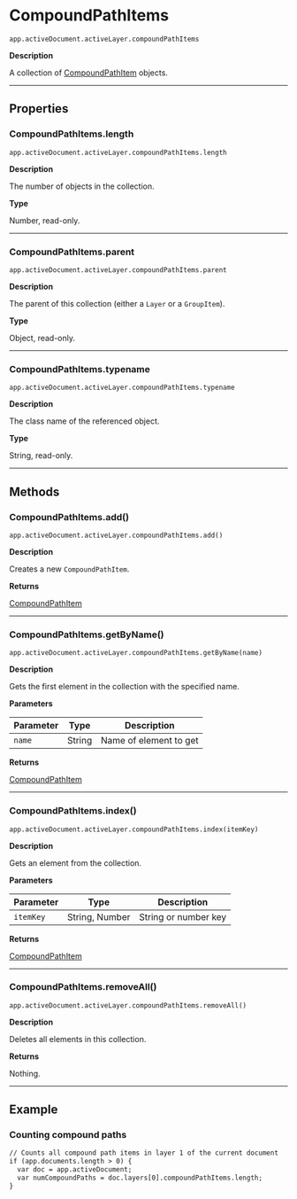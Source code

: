 # CompoundPathItems

`app.activeDocument.activeLayer.compoundPathItems`

**Description**

A collection of [CompoundPathItem](CompoundPathItem.md#jsobjref-compoundpathitem) objects.

---

## Properties

### CompoundPathItems.length

`app.activeDocument.activeLayer.compoundPathItems.length`

**Description**

The number of objects in the collection.

**Type**

Number, read-only.

---

### CompoundPathItems.parent

`app.activeDocument.activeLayer.compoundPathItems.parent`

**Description**

The parent of this collection (either a `Layer` or a `GroupItem`).

**Type**

Object, read-only.

---

### CompoundPathItems.typename

`app.activeDocument.activeLayer.compoundPathItems.typename`

**Description**

The class name of the referenced object.

**Type**

String, read-only.

---

## Methods

### CompoundPathItems.add()

`app.activeDocument.activeLayer.compoundPathItems.add()`

**Description**

Creates a new `CompoundPathItem`.

**Returns**

[CompoundPathItem](CompoundPathItem.md#jsobjref-compoundpathitem)

---

### CompoundPathItems.getByName()

`app.activeDocument.activeLayer.compoundPathItems.getByName(name)`

**Description**

Gets the first element in the collection with the specified name.

**Parameters**

| Parameter   | Type   | Description            |
|-------------|--------|------------------------|
| `name`      | String | Name of element to get |

**Returns**

[CompoundPathItem](CompoundPathItem.md#jsobjref-compoundpathitem)

---

### CompoundPathItems.index()

`app.activeDocument.activeLayer.compoundPathItems.index(itemKey)`

**Description**

Gets an element from the collection.

**Parameters**

| Parameter   | Type           | Description          |
|-------------|----------------|----------------------|
| `itemKey`   | String, Number | String or number key |

**Returns**

[CompoundPathItem](CompoundPathItem.md#jsobjref-compoundpathitem)

---

### CompoundPathItems.removeAll()

`app.activeDocument.activeLayer.compoundPathItems.removeAll()`

**Description**

Deletes all elements in this collection.

**Returns**

Nothing.

---

## Example

### Counting compound paths

```default
// Counts all compound path items in layer 1 of the current document
if (app.documents.length > 0) {
  var doc = app.activeDocument;
  var numCompoundPaths = doc.layers[0].compoundPathItems.length;
}
```
